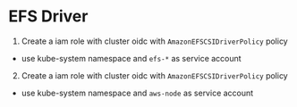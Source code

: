# EFS Driver
1. Create a iam role with cluster oidc with `AmazonEFSCSIDriverPolicy` policy
 - use kube-system namespace and `efs-*` as service account
2. Create a iam role with cluster oidc with `AmazonEFSCSIDriverPolicy` policy
 - use kube-system namespace and `aws-node` as service account

